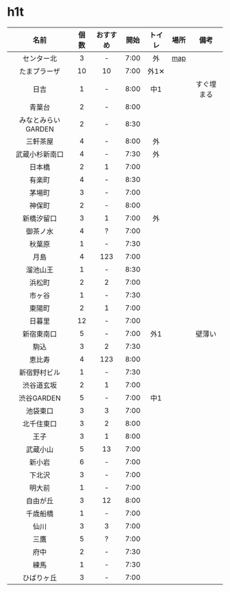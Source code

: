 # h1t

|名前|個数|おすすめ|開始|トイレ|場所|備考|
|:-:|:-:|:-:|:-:|:-:|:-:|:-:|
|センター北|3|-|7:00|外|[map](https://goo.gl/maps/5rQJAigqMmDuRknXA)||
|たまプラーザ|10|10|7:00|外1✕|||
|日吉|1|-|8:00|中1||すぐ埋まる|
|青葉台|2|-|8:00||||
|みなとみらいGARDEN|2|-|8:30|||
|三軒茶屋|4|-|8:00|外|||
|武蔵小杉新南口|4|-|7:30|外|||
|日本橋|2|1|7:00||||
|有楽町|4|-|8:30||||
|茅場町|3|-|7:00||||
|神保町|2|-|8:00||||
|新橋汐留口|3|1|7:00|外|||
|御茶ノ水|4|?|7:00||||
|秋葉原|1|-|7:30||||
|月島|4|123|7:00||||
|溜池山王|1|-|8:30||||
|浜松町|2|2|7:00||||
|市ヶ谷|1|-|7:30||||
|東陽町|2|1|7:00||||
|日暮里|12|-|7:00||||
|新宿東南口|5|-|7:00|外1||壁薄い|
|駒込|3|2|7:30||||
|恵比寿|4|123|8:00||||
|新宿野村ビル|1|-|7:30||||
|渋谷道玄坂|2|1|7:00||||
|渋谷GARDEN|5|-|7:00|中1|||
|池袋東口|3|3|7:00||||
|北千住東口|3|2|8:00||||
|王子|3|1|8:00||||
|武蔵小山|5|13|7:00||||
|新小岩|6|-|7:00||||
|下北沢|3|-|7:00||||
|明大前|1|-|7:00||||
|自由が丘|3|12|8:00||||
|千歳船橋|1|-|7:00||||
|仙川|3|3|7:00||||
|三鷹|5|?|7:00||||
|府中|2|-|7:30||||
|練馬|1|-|7:30||||
|ひばりヶ丘|3|-|7:00||||


